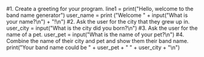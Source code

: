 #1. Create a greeting for your program.
line1 = print("Hello, welcome to the band name generator")
user_name = print ("Welcome " + input("What is your name?\n") + "!\n")
#2. Ask the user for the city that they grew up in.
user_city = input("What is the city did you born?\n")
#3. Ask the user for the name of a pet.
user_pet = input("What is the name of your pet?\n")
#4. Combine the name of their city and pet and show them their band name.
print("Your band name could be " + user_pet + " " + user_city + "\n")

